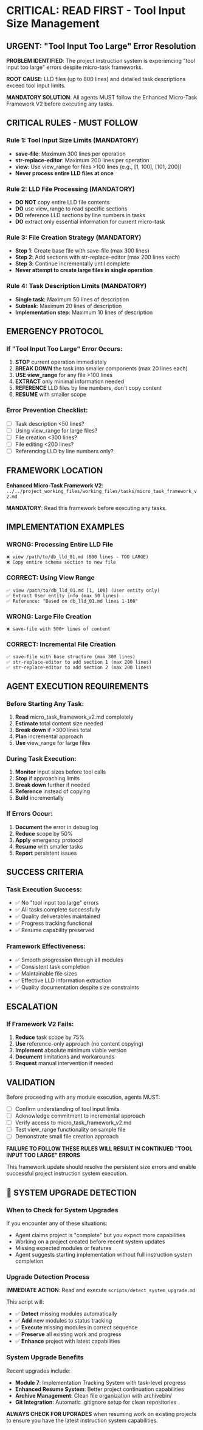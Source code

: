 # CRITICAL: READ FIRST - Tool Input Size Management

## URGENT: "Tool Input Too Large" Error Resolution

**PROBLEM IDENTIFIED**: The project instruction system is experiencing "tool input too large" errors despite micro-task frameworks.

**ROOT CAUSE**: LLD files (up to 800 lines) and detailed task descriptions exceed tool input limits.

**MANDATORY SOLUTION**: All agents MUST follow the Enhanced Micro-Task Framework V2 before executing any tasks.

## CRITICAL RULES - MUST FOLLOW

### Rule 1: Tool Input Size Limits (MANDATORY)
- **save-file**: Maximum 300 lines per operation
- **str-replace-editor**: Maximum 200 lines per operation
- **view**: Use view_range for files >100 lines (e.g., [1, 100], [101, 200])
- **Never process entire LLD files at once**

### Rule 2: LLD File Processing (MANDATORY)
- **DO NOT** copy entire LLD file contents
- **DO** use view_range to read specific sections
- **DO** reference LLD sections by line numbers in tasks
- **DO** extract only essential information for current micro-task

### Rule 3: File Creation Strategy (MANDATORY)
- **Step 1**: Create base file with save-file (max 300 lines)
- **Step 2**: Add sections with str-replace-editor (max 200 lines each)
- **Step 3**: Continue incrementally until complete
- **Never attempt to create large files in single operation**

### Rule 4: Task Description Limits (MANDATORY)
- **Single task**: Maximum 50 lines of description
- **Subtask**: Maximum 20 lines of description
- **Implementation step**: Maximum 10 lines of description

## EMERGENCY PROTOCOL

### If "Tool Input Too Large" Error Occurs:
1. **STOP** current operation immediately
2. **BREAK DOWN** the task into smaller components (max 20 lines each)
3. **USE view_range** for any file >100 lines
4. **EXTRACT** only minimal information needed
5. **REFERENCE** LLD files by line numbers, don't copy content
6. **RESUME** with smaller scope

### Error Prevention Checklist:
- [ ] Task description <50 lines?
- [ ] Using view_range for large files?
- [ ] File creation <300 lines?
- [ ] File editing <200 lines?
- [ ] Referencing LLD by line numbers only?

## FRAMEWORK LOCATION

**Enhanced Micro-Task Framework V2**:
`../../project_working_files/working_files/tasks/micro_task_framework_v2.md`

**MANDATORY**: Read this framework before executing any tasks.

## IMPLEMENTATION EXAMPLES

### WRONG: Processing Entire LLD File
```
❌ view /path/to/db_lld_01.md (800 lines - TOO LARGE)
❌ Copy entire schema section to new file
```

### CORRECT: Using View Range
```
✅ view /path/to/db_lld_01.md [1, 100] (User entity only)
✅ Extract User entity info (max 50 lines)
✅ Reference: "Based on db_lld_01.md lines 1-100"
```

### WRONG: Large File Creation
```
❌ save-file with 500+ lines of content
```

### CORRECT: Incremental File Creation
```
✅ save-file with base structure (max 300 lines)
✅ str-replace-editor to add section 1 (max 200 lines)
✅ str-replace-editor to add section 2 (max 200 lines)
```

## AGENT EXECUTION REQUIREMENTS

### Before Starting Any Task:
1. **Read** micro_task_framework_v2.md completely
2. **Estimate** total content size needed
3. **Break down** if >300 lines total
4. **Plan** incremental approach
5. **Use** view_range for large files

### During Task Execution:
1. **Monitor** input sizes before tool calls
2. **Stop** if approaching limits
3. **Break down** further if needed
4. **Reference** instead of copying
5. **Build** incrementally

### If Errors Occur:
1. **Document** the error in debug log
2. **Reduce** scope by 50%
3. **Apply** emergency protocol
4. **Resume** with smaller tasks
5. **Report** persistent issues

## SUCCESS CRITERIA

### Task Execution Success:
- ✅ No "tool input too large" errors
- ✅ All tasks complete successfully
- ✅ Quality deliverables maintained
- ✅ Progress tracking functional
- ✅ Resume capability preserved

### Framework Effectiveness:
- ✅ Smooth progression through all modules
- ✅ Consistent task completion
- ✅ Maintainable file sizes
- ✅ Effective LLD information extraction
- ✅ Quality documentation despite size constraints

## ESCALATION

### If Framework V2 Fails:
1. **Reduce** task scope by 75%
2. **Use** reference-only approach (no content copying)
3. **Implement** absolute minimum viable version
4. **Document** limitations and workarounds
5. **Request** manual intervention if needed

## VALIDATION

Before proceeding with any module execution, agents MUST:
- [ ] Confirm understanding of tool input limits
- [ ] Acknowledge commitment to incremental approach
- [ ] Verify access to micro_task_framework_v2.md
- [ ] Test view_range functionality on sample file
- [ ] Demonstrate small file creation approach

**FAILURE TO FOLLOW THESE RULES WILL RESULT IN CONTINUED "TOOL INPUT TOO LARGE" ERRORS**

This framework update should resolve the persistent size errors and enable successful project instruction system execution.

## 🔄 SYSTEM UPGRADE DETECTION

### When to Check for System Upgrades

If you encounter any of these situations:
- Agent claims project is "complete" but you expect more capabilities
- Working on a project created before recent system updates
- Missing expected modules or features
- Agent suggests starting implementation without full instruction system completion

### Upgrade Detection Process

**IMMEDIATE ACTION**: Read and execute `scripts/detect_system_upgrade.md`

This script will:
- ✅ **Detect** missing modules automatically
- ✅ **Add** new modules to status tracking
- ✅ **Execute** missing modules in correct sequence
- ✅ **Preserve** all existing work and progress
- ✅ **Enhance** project with latest capabilities

### System Upgrade Benefits

Recent upgrades include:
- **Module 7**: Implementation Tracking System with task-level progress
- **Enhanced Resume System**: Better project continuation capabilities
- **Archive Management**: Clean file organization with archivebin/
- **Git Integration**: Automatic .gitignore setup for clean repositories

**ALWAYS CHECK FOR UPGRADES** when resuming work on existing projects to ensure you have the latest instruction system capabilities.
